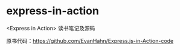 # express-in-action

&lt;Express in Action> 读书笔记及源码

原书代码：https://github.com/EvanHahn/Express.js-in-Action-code
